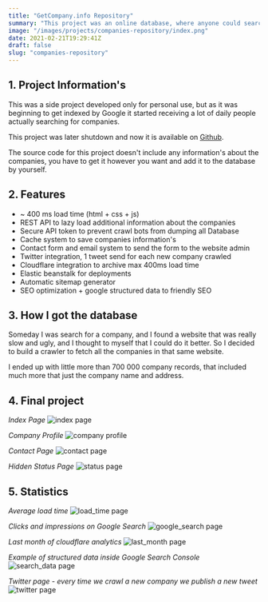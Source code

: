 ```yaml
---
title: "GetCompany.info Repository"
summary: "This project was an online database, where anyone could search for Portuguese companies"
image: "/images/projects/companies-repository/index.png"
date: 2021-02-21T19:29:41Z
draft: false
slug: "companies-repository"
---
```


## 1. Project Information's
This was a side project developed only for personal use, but as it was beginning to get indexed by Google it started
receiving a lot of daily people actually searching for companies.

This project was later shutdown and now it is available on [Github](https://github.com/G4brym/GetCompany.info).

The source code for this project doesn't include any information's about the companies, you have to get it however you 
want and add it to the database by yourself.


## 2. Features
* ~ 400 ms load time (html + css + js)
* REST API to lazy load additional information about the companies
* Secure API token to prevent crawl bots from dumping all Database
* Cache system to save companies information's
* Contact form and email system to send the form to the website admin
* Twitter integration, 1 tweet send for each new company crawled
* Cloudflare integration to archive max 400ms load time
* Elastic beanstalk for deployments
* Automatic sitemap generator
* SEO optimization + google structured data to friendly SEO


## 3. How I got the database
Someday I was search for a company, and I found a website that was really slow and ugly, and I thought to myself
that I could do it better. So I decided to build a crawler to fetch all the companies in that same website.

I ended up with little more than 700 000 company records, that included much more that just the company name and address.


## 4. Final project
*Index Page*
![index page](/images/projects/companies-repository/index.png)

*Company Profile*
![company profile](/images/projects/companies-repository/company.png)

*Contact Page*
![contact page](/images/projects/companies-repository/contact.png)

*Hidden Status Page*
![status page](/images/projects/companies-repository/status.png)


## 5. Statistics
*Average load time*
![load_time page](/images/projects/companies-repository/load_time.png)

*Clicks and impressions on Google Search*
![google_search page](/images/projects/companies-repository/google_search.png)

*Last month of cloudflare analytics*
![last_month page](/images/projects/companies-repository/last_month.png)

*Example of structured data inside Google Search Console*
![search_data page](/images/projects/companies-repository/search_data.png)

*Twitter page - every time we crawl a new company we publish a new tweet*
![twitter page](/images/projects/companies-repository/twitter.png)
